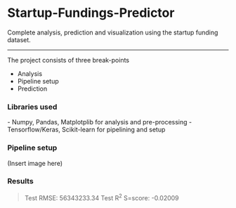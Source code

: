 <h1> Startup-Fundings-Predictor </h1>
Complete analysis, prediction and visualization using the startup funding dataset.

---
The project consists of three break-points
- Analysis
- Pipeline setup
- Prediction

<h3> Libraries used </h3>
  - Numpy, Pandas, Matplotplib for analysis and pre-processing
  - Tensorflow/Keras, Scikit-learn for pipelining and setup
 
 <h3> Pipeline setup </h3>
 (Insert image here)
 
 <h3> Results </h3>
 
>Test RMSE: 56343233.34
>Test R<sup>2</sup> S=score: -0.02009
 
